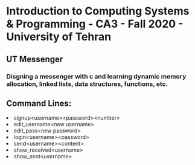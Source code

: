 <h1> Introduction to Computing Systems & Programming - CA3 - Fall 2020 - University of Tehran </h1>
<h2>  UT Messenger </h2>
<h3> Disgning a messenger with c and learning dynamic memory allocation, linked lists, data structures, functions, etc. </h3>
<h2> Command Lines: </h2>
<div>
<li> signup&lt;username&gt;&lt;password&gt;&lt;number&gt; </li>
<li> edit_username&lt;new username&gt; </li>
<li> edit_pass&lt;new password&gt; </li>
<li> login&lt;username&gt;&lt;password&gt; </li>
<li> send&lt;username&gt;&lt;content&gt; </li>
<li> show_received&lt;username&gt; </li>
<li> show_sent&lt;username&gt; </li>
  
